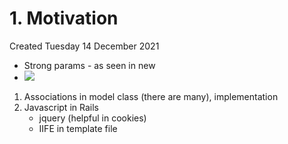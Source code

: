 # 1. Motivation
Created Tuesday 14 December 2021


- Strong params - as seen in new 
- ![](Pasted%20image%2020211223115714.png)

1. Associations in model class (there are many), implementation
2. Javascript in Rails
	- jquery (helpful in cookies)
	- IIFE in template file